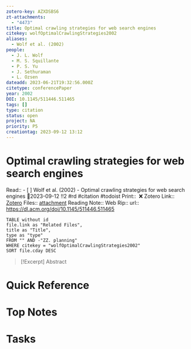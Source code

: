 ```yaml
---
zotero-key: AZXDSBS6
zt-attachments:
  - "4473"
title: Optimal crawling strategies for web search engines
citekey: wolfOptimalCrawlingStrategies2002
aliases:
  - Wolf et al. (2002)
people:
  - J. L. Wolf
  - M. S. Squillante
  - P. S. Yu
  - J. Sethuraman
  - L. Ozsen
dateadd: 2023-06-21T19:32:56.000Z
citetype: conferencePaper
year: 2002
DOI: 10.1145/511446.511465
tags: []
type: citation
status: open
project: NA
priority: P5
creationtag: 2023-09-12 13:12
---
```

# Optimal crawling strategies for web search engines
Read:: - [ ] Wolf et al. (2002) - Optimal crawling strategies for web search engines 🛫2023-09-12 !!2 #rd #citation #todoist
Print::  ❌
Zotero Link:: [Zotero](zotero://select/library/items/AZXDSBS6) 
Files:: [attachment](<file:///C:/Users/michaelt/Insync/m@tarlton.info/Google%20Drive/06.%20Zotero/storage_new/ACM_2002/Wolf%20et%20al_2002_Optimal%20crawling%20strategies%20for%20web%20search%20engines.pdf>)
Reading Note::
Web Rip::
url:: https://dl.acm.org/doi/10.1145/511446.511465

```dataview
TABLE without id
file.link as "Related Files",
title as "Title",
type as "type"
FROM "" AND -"ZZ. planning"
WHERE citekey = "wolfOptimalCrawlingStrategies2002" 
SORT file.cday DESC
```

> [!Excerpt] Abstract
> 

# Quick Reference

# Top Notes

# Tasks

























